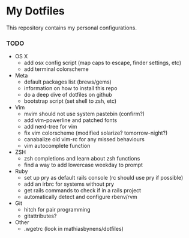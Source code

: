 # My Dotfiles
This repository contains my personal configurations.

### TODO
* OS X
  * add osx config script (map caps to escape, finder settings, etc)
  * add terminal colorscheme
* Meta
  * default packages list (brews/gems)
  * information on how to install this repo
  * do a deep dive of dotfiles on github
  * bootstrap script (set shell to zsh, etc)
* Vim
  * mvim should not use system pastebin (confirm?)
  * add vim-powerline and patched fonts
  * add nerd-tree for vim
  * fix vim colorscheme (modified solarize? tomorrow-night?)
  * canabalize old vim-rc for any missed behaviours
  * vim autocomplete function
* ZSH
  * zsh completions and learn about zsh functions
  * find a way to add lowercase weekday to prompt
* Ruby
  * set up pry as default rails console (rc should use pry if possible)
  * add an irbrc for systems without pry
  * get rails commands to check if in a rails project
  * automatically detect and configure rbenv/rvm
* Git
  * hitch for pair programming
  * gitattributes?
* Other
  * .wgetrc (look in mathiasbynens/dotfiles)
